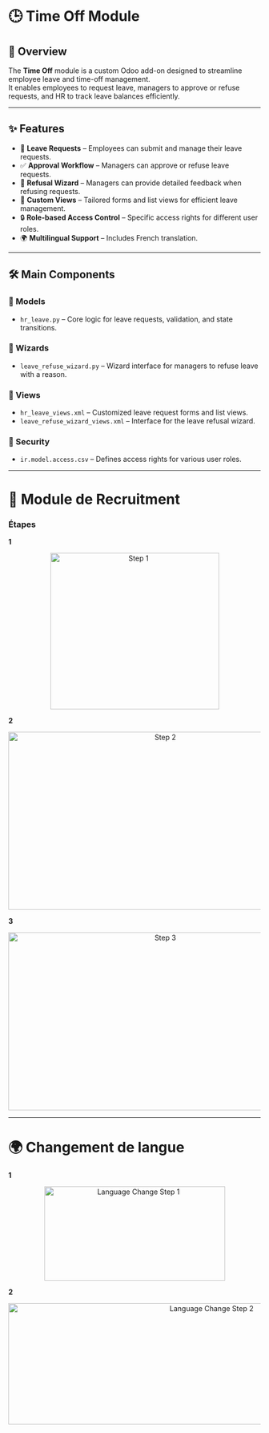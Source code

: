 # 🕒 Time Off Module

## 📌 Overview
The **Time Off** module is a custom Odoo add-on designed to streamline employee leave and time-off management.  
It enables employees to request leave, managers to approve or refuse requests, and HR to track leave balances efficiently.

---

## ✨ Features
- 📝 **Leave Requests** – Employees can submit and manage their leave requests.  
- ✅ **Approval Workflow** – Managers can approve or refuse leave requests.  
- 💬 **Refusal Wizard** – Managers can provide detailed feedback when refusing requests.  
- 📄 **Custom Views** – Tailored forms and list views for efficient leave management.  
- 🔒 **Role-based Access Control** – Specific access rights for different user roles.  
- 🌍 **Multilingual Support** – Includes French translation.  

---

## 🛠 Main Components

### 📂 Models
- `hr_leave.py` – Core logic for leave requests, validation, and state transitions.  

### 📂 Wizards
- `leave_refuse_wizard.py` – Wizard interface for managers to refuse leave with a reason.  

### 📂 Views
- `hr_leave_views.xml` – Customized leave request forms and list views.  
- `leave_refuse_wizard_views.xml` – Interface for the leave refusal wizard.  

### 📂 Security
- `ir.model.access.csv` – Defines access rights for various user roles.  

---

# 📸 Module de Recruitment

### Étapes

**1**  
<p align="center">
  <img width="337" height="312" alt="Step 1" src="https://github.com/user-attachments/assets/bbe83434-d142-46ac-a09d-e9cb205deefe" />
</p>

**2**  
<p align="center">
  <img width="611" height="355" alt="Step 2" src="https://github.com/user-attachments/assets/19dffa2b-2f03-4dc5-a506-98482550748a" />
</p>

**3**  
<p align="center">
  <img width="611" height="355" alt="Step 3" src="https://github.com/user-attachments/assets/bf63a5d5-993f-40bc-941b-a51f6afa82f0" />
</p>

---

# 🌍 Changement de langue

**1**  
<p align="center">
  <img width="361" height="188" alt="Language Change Step 1" src="https://github.com/user-attachments/assets/6d90735f-b9ff-4c94-9250-5587c0cbb4ea" />
</p>

**2**  
<p align="center">
  <img width="796" height="242" alt="Language Change Step 2" src="https://github.com/user-attachments/assets/b0e63a30-cdb6-473c-b0ea-b5bc2fed2558" />
</p>

